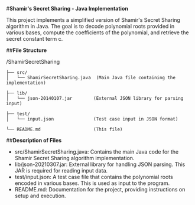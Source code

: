 #**Shamir's Secret Sharing - Java Implementation**

This project implements a simplified version of Shamir's Secret Sharing algorithm in Java. The goal is to decode polynomial roots provided in various bases, compute the coefficients of the polynomial, and retrieve the secret constant term c.

##**File Structure**

/ShamirSecretSharing

    ├── src/
    │   └── ShamirSecretSharing.java  (Main Java file containing the implementation)
    
    ├── lib/
    │   └── json-20140107.jar        (External JSON library for parsing input)
    
    ├── test/
    │   └── input.json               (Test case input in JSON format)
    
    └── README.md                    (This file)


##**Description of Files**

- src/ShamirSecretSharing.java: Contains the main Java code for the Shamir Secret Sharing algorithm implementation.
- lib/json-20210307.jar: External library for handling JSON parsing. This JAR is required for reading input data.
- test/input.json: A test case file that contains the polynomial roots encoded in various bases. This is used as input to the program.
- README.md: Documentation for the project, providing instructions on setup and execution.
